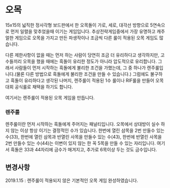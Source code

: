 # 오목

15x15의 넓직한 정사각형 보드판에서 한 오목돌이 가로, 세로, 대각선 방향으로 5연속으로 먼저 일렬을 맞추었을때 이기는 게임입니다. 추상전략게임중에서 가장 유명하고 캐주얼한 게임으로 오목을 가지고 만든 파생작이나 조금씩 다른 룰이 적용된 오목 게임도 많습니다.

다른 제한사항이 없을 때는 먼저 하는 사람이 당연히 조금 더 유리하다고 생각하지만, 고수들끼리 오목을 했을 때에는 흑돌이 유리한 정도가 아니라 압도적으로 유리합니다. 그래서 사람들이 먼저 시작하는 흑돌에게 불리한 조건을 가했는데, 그 중 하나가 렌주룰입니다.(물론 다른 방법으로 흑돌에게 불리한 조건을 만들 수 있습니다.) 그럼에도 불구하고 흑돌이 유리하다고 생각된 나머지, 렌주룰이 적용된 1수 룰이나 RIF룰을 만들어 오목 대회 공식룰로 채택을 하기도 합니다.

여기서는 렌주룰이 적용된 오목 게임을 만듭니다.

### 렌주룰
렌주룰이란 먼저 시작하는 흑돌에게 주어지는 패널티입니다. 오목에서 상대방이 실수 하지 않는 이상 항상 이기는 결정적인 수가 있습니다. 한번에 열린 삼목을 2번 만들수 있는 수(33), 한번에 열린 삼목과 반열린 사목을 만들수 있는 수(43), 한번에 반열린 사목을 2번 만들수 있는 수(44)는 이변이 있지 않는 한 꼭 5목을 만들 수 있는 자리입니다. 여기서 흑돌은 33과 44자리에 금수가 매겨지고, 추가로 6목이상 두는 것도 금수입니다.

## 변경사항
2019.1.15 : 렌주룰이 적용되지 않은 기본적인 오목 게임 완성하였습니다.
